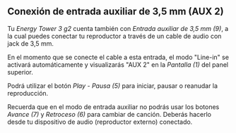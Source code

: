 ## Conexión de entrada auxiliar de 3,5 mm (AUX 2)

Tu *Energy Tower 3 g2* cuenta también con *Entrada auxiliar de 3,5 mm (9)*, a la cual puedes conectar tu reproductor a través de un cable de audio con jack de 3,5 mm.

En el momento que se conecte el cable a esta entrada, el modo "Line-in" se activará automáticamente y visualizarás "AUX 2" en la *Pantalla  (1)* del panel superior.

Podrá utilizar el botón *Play - Pausa (5)* para  iniciar, pausar o reanudar la reproducción.

Recuerda que en el modo de entrada auxiliar no podrás usar los botones *Avance (7)* y *Retroceso (6)* para cambiar de canción. Deberás hacerlo desde tu dispositivo de audio (reproductor externo) conectado.
